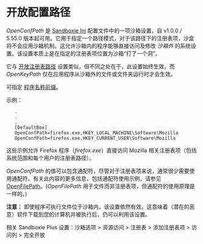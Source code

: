 # 开放配置路径

_OpenConfPath_ 是 [Sandboxie Ini](SandboxieIni.md) 配置文件中的一项沙箱设置，自 v1.0.0 / 5.55.0 版本起可用。它用于指定一个路径模式，对于该路径下的注册表项，沙盒将不会应用沙箱机制。这允许沙箱内的程序能够直接访问及修改 _沙箱外_ 的系统设置。该设置本质上是在指定的注册表项位置为沙箱“打了一个洞”。

它与 [开放注册表路径](OpenKeyPath.md) 设置类似，但不同之处在于，此设置始终生效，而 _OpenKeyPath_ 仅在应用程序从沙箱外的文件或文件夹运行时才会生效。

可指定 [程序名称前缀](ProgramNamePrefix.md)。

示例：
```
   .
   .
   .
   [DefaultBox]
   OpenConfPath=firefox.exe,HKEY_LOCAL_MACHINE\Software\Mozilla
   OpenConfPath=firefox.exe,HKEY_CURRENT_USER\Software\Mozilla
```

这些示例允许 Firefox 程序（_firefox.exe_）直接访问 Mozilla 相关注册表项（包括系统范围和每个用户的注册表路径）。

_OpenConfPath_ 的值可以包含通配符，尽管对于注册表项来说，通常很少需要使用通配符。有关此内容的更多信息，包括通配符使用示例，请参见 [OpenFilePath](OpenFilePath.md)。(_OpenFilePath_ 用于文件而非注册表项，但通配符的使用原理是一样的。)

**注意：** 即使程序可执行文件位于沙箱内，该设置依然有效。这意味着（潜在的恶意）软件下载到您的计算机并被执行后，仍可以利用该设置。

相关 Sandboxie Plus 设置：沙箱选项 > 资源访问 > 注册表 > 添加注册表项 > 访问列 > 完全开放